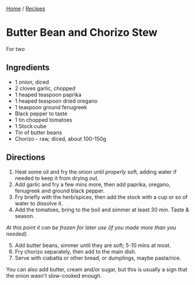 [Home](../README.md) / [Recipes](README.md)

# Butter Bean and Chorizo Stew

For two

## Ingredients
- 1 onion, diced
- 2 cloves garlic, chopped
- 1 heaped teaspoon paprika
- 1 heaped teaspoon dried oregano
- 1 teaspoon ground fenugreek
- Black pepper to taste
- 1 tin chopped tomatoes
- 1 Stock cube
- Tin of butter beans
- Chorizo - raw, diced, about 100-150g

## Directions
1. Heat some oil and fry the onion until *properly* soft, adding water if needed to keep it from drying out.
2. Add garlic and fry a few mins more, then add paprika, oregano, fenugreek and ground black pepper.
3. Fry briefly with the herb/spices, then add the stock with a cup or so of water to dissolve it.
4. Add the tomatoes, bring to the boil and simmer at least 30 min.  Taste & season.

*At this point it can be frozen for later use (if you made more than you needed).*

5. Add butter beans, simmer until they are soft; 5-10 mins at most.
6. Fry chorizo separately, then add to the main dish.
7. Serve with ciabatta or other bread, or dumplings, maybe pasta/rice.

You can also add butter, cream and/or sugar, but this is usually a sign that the onion wasn't slow-cooked enough.
